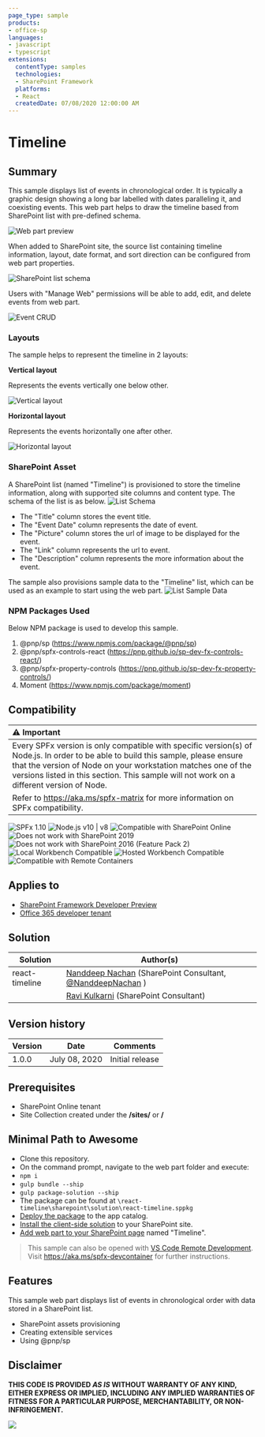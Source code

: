 ```yaml
---
page_type: sample
products:
- office-sp
languages:
- javascript
- typescript
extensions:
  contentType: samples
  technologies:
  - SharePoint Framework
  platforms:
  - React
  createdDate: 07/08/2020 12:00:00 AM
---
```

# Timeline

## Summary 

This sample displays list of events in chronological order. It is typically a graphic design showing a long bar labelled with dates paralleling it, and coexisting events. This web part helps to draw the timeline based from SharePoint list with pre-defined schema.

![Web part preview][figure1]

When added to SharePoint site, the source list containing timeline information, layout, date format, and sort direction can be configured from web part properties.

![SharePoint list schema][figure2]

Users with "Manage Web" permissions will be able to add, edit, and delete events from web part.

![Event CRUD][figure3]

### Layouts

The sample helps to represent the timeline in 2 layouts:

**Vertical layout**

Represents the events vertically one below other.

![Vertical layout][figure4]


**Horizontal layout**

Represents the events horizontally one after other.

![Horizontal layout][figure5]

### SharePoint Asset

A SharePoint list (named "Timeline") is provisioned to store the timeline information, along with supported site columns and content type. The schema of the list is as below.
![List Schema][figure6]

- The "Title" column stores the event title.
- The "Event Date" column represents the date of event.
- The "Picture" column stores the url of image to be displayed for the event.
- The "Link" column represents the url to event.
- The "Description" column represents the more information about the event.

The sample also provisions sample data to the "Timeline" list, which can be used as an example to start using the web part.
![List Sample Data][figure7]

### NPM Packages Used

Below NPM package is used to develop this sample.
1. @pnp/sp (https://www.npmjs.com/package/@pnp/sp)
2. @pnp/spfx-controls-react (https://pnp.github.io/sp-dev-fx-controls-react/)
3. @pnp/spfx-property-controls (https://pnp.github.io/sp-dev-fx-property-controls/)
4. Moment (https://www.npmjs.com/package/moment)


## Compatibility

| :warning: Important          |
|:---------------------------|
| Every SPFx version is only compatible with specific version(s) of Node.js. In order to be able to build this sample, please ensure that the version of Node on your workstation matches one of the versions listed in this section. This sample will not work on a different version of Node.|
|Refer to <https://aka.ms/spfx-matrix> for more information on SPFx compatibility.   |

![SPFx 1.10](https://img.shields.io/badge/SPFx-1.10.0-green.svg) 
![Node.js v10 | v8](https://img.shields.io/badge/Node.js-v10%20%7C%20v8-green.svg) 
![Compatible with SharePoint Online](https://img.shields.io/badge/SharePoint%20Online-Compatible-green.svg)
![Does not work with SharePoint 2019](https://img.shields.io/badge/SharePoint%20Server%202019-Incompatible-red.svg)
![Does not work with SharePoint 2016 (Feature Pack 2)](https://img.shields.io/badge/SharePoint%20Server%202016%20(Feature%20Pack%202)-Incompatible-red.svg "SharePoint Server 2016 Feature Pack 2 requires SPFx 1.1")
![Local Workbench Compatible](https://img.shields.io/badge/Local%20Workbench-Compatible-green.svg)
![Hosted Workbench Compatible](https://img.shields.io/badge/Hosted%20Workbench-Compatible-green.svg)
![Compatible with Remote Containers](https://img.shields.io/badge/Remote%20Containers-Compatible-green.svg)

## Applies to

* [SharePoint Framework Developer Preview](https://learn.microsoft.com/sharepoint/dev/spfx/sharepoint-framework-overview)
* [Office 365 developer tenant](https://learn.microsoft.com/sharepoint/dev/spfx/set-up-your-developer-tenant)

## Solution

Solution|Author(s)
--------|---------
react-timeline|[Nanddeep Nachan](https://www.linkedin.com/in/nanddeepnachan/) (SharePoint Consultant, [@NanddeepNachan](https://http://twitter.com/NanddeepNachan) )
&nbsp;|[Ravi Kulkarni](https://www.linkedin.com/in/ravi-kulkarni-a5381723/) (SharePoint Consultant)

## Version history

Version|Date|Comments
-------|----|--------
1.0.0|July 08, 2020|Initial release

## Prerequisites

- SharePoint Online tenant 
- Site Collection created under the **/sites/** or **/**

## Minimal Path to Awesome

- Clone this repository.
- On the command prompt, navigate to the web part folder and execute:
- `npm i`
- `gulp bundle --ship`
- `gulp package-solution --ship`
- The package can be found at `\react-timeline\sharepoint\solution\react-timeline.sppkg`
- [Deploy the package](https://learn.microsoft.com/sharepoint/dev/spfx/web-parts/get-started/serve-your-web-part-in-a-sharepoint-page#deploy-the-helloworld-package-to-app-catalog) to the app catalog.
- [Install the client-side solution](https://learn.microsoft.com/sharepoint/dev/spfx/web-parts/get-started/serve-your-web-part-in-a-sharepoint-page#install-the-client-side-solution-on-your-site) to your SharePoint site.
- [Add web part to your SharePoint page](https://learn.microsoft.com/sharepoint/dev/spfx/web-parts/get-started/serve-your-web-part-in-a-sharepoint-page#add-the-helloworld-web-part-to-modern-page) named "Timeline".

>  This sample can also be opened with [VS Code Remote Development](https://code.visualstudio.com/docs/remote/remote-overview). Visit https://aka.ms/spfx-devcontainer for further instructions.


## Features

This sample web part displays list of events in chronological order with data stored in a SharePoint list.
- SharePoint assets provisioning
- Creating extensible services
- Using @pnp/sp


[figure1]: ./assets/webpart-preview.gif
[figure2]: ./assets/wepart-propertypane.png
[figure3]: ./assets/event-crud.gif
[figure4]: ./assets/layout-vertical.png
[figure5]: ./assets/layout-horizontal.png
[figure6]: ./assets/list-schema.png
[figure7]: ./assets/list-sample-data.png


## Disclaimer

**THIS CODE IS PROVIDED *AS IS* WITHOUT WARRANTY OF ANY KIND, EITHER EXPRESS OR IMPLIED, INCLUDING ANY IMPLIED WARRANTIES OF FITNESS FOR A PARTICULAR PURPOSE, MERCHANTABILITY, OR NON-INFRINGEMENT.**


<img src="https://pnptelemetry.azurewebsites.net/sp-dev-fx-webparts/samples/react-timeline" />
